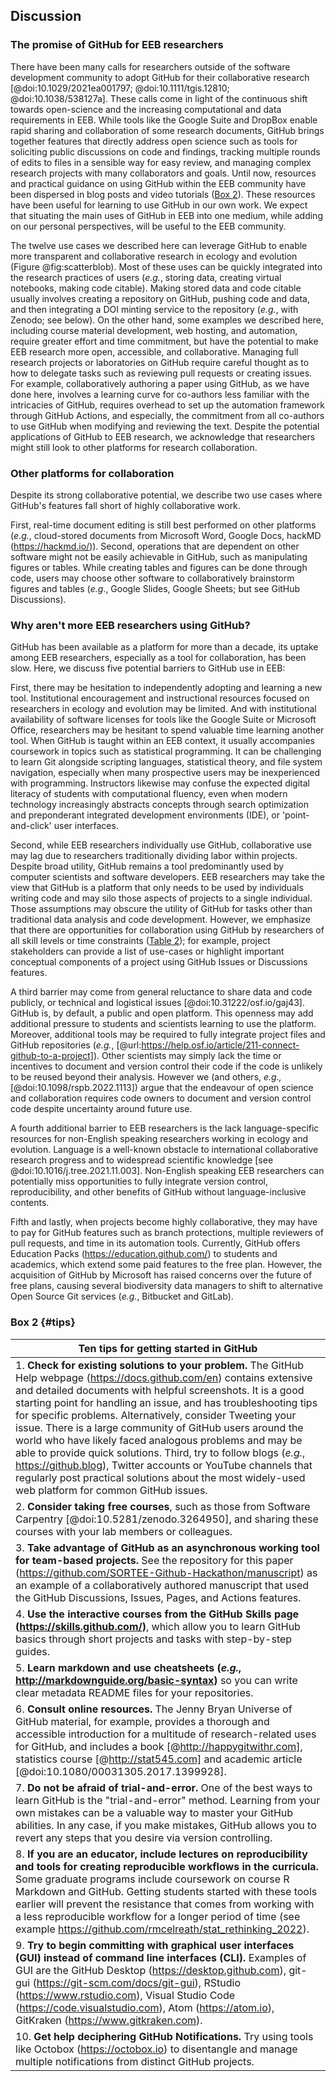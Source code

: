 ## Discussion
<!--*Contributors to this section: Rob, Brandon*-->

### The promise of GitHub for EEB researchers

There have been many calls for researchers outside of the software development community to adopt GitHub for their collaborative research [@doi:10.1029/2021ea001797; @doi:10.1111/tgis.12810; @doi:10.1038/538127a].
These calls come in light of the continuous shift towards open-science and the increasing computational and data requirements in EEB.
While tools like the Google Suite and DropBox enable rapid sharing and collaboration of some research documents, GitHub brings together features that directly address open science such as tools for soliciting public discussions on code and findings, tracking multiple rounds of edits to files in a sensible way for easy review, and managing complex research projects with many collaborators and goals.
Until now, resources and practical guidance on using GitHub within the EEB community have been dispersed in blog posts and video tutorials ([Box 2](#tips)).
These resources have been useful for learning to use GitHub in our own work.
We expect that situating the main uses of GitHub in EEB into one medium, while adding on our personal perspectives, will be useful to the EEB community.

The twelve use cases we described here can leverage GitHub to enable more transparent and collaborative research in ecology and evolution (Figure @fig:scatterblob).
Most of these uses can be quickly integrated into the research practices of users (_e.g._, storing data, creating virtual notebooks, making code citable).
Making stored data and code citable usually involves creating a repository on GitHub, pushing code and data, and then integrating a DOI minting service to the repository (_e.g._, with Zenodo; see below).
On the other hand, some examples we described here, including course material development, web hosting, and automation, require greater effort and time commitment, but have the potential to make EEB research more open, accessible, and collaborative.
Managing full research projects or laboratories on GitHub require careful thought as to how to delegate tasks such as reviewing pull requests or creating issues.
For example, collaboratively authoring a paper using GitHub, as we have done here, involves a learning curve for co-authors less familiar with the intricacies of GitHub, requires overhead to set up the automation framework through GitHub Actions, and especially, the commitment from all co-authors to use GitHub when modifying and reviewing the text.
Despite the potential applications of GitHub to EEB research, we acknowledge that researchers might still look to other platforms for research collaboration.

### Other platforms for collaboration

<!--*Contributors to this section: Rob*-->

Despite its strong collaborative potential, we describe two use cases where GitHub's features fall short of highly collaborative work.

First, real-time document editing is still best performed on other platforms (_e.g._, cloud-stored documents from Microsoft Word, Google Docs, hackMD (<https://hackmd.io/>)).
Second, operations that are dependent on other software might not be easily achievable in GitHub, such as manipulating figures or tables.
While creating tables and figures can be done through code, users may choose other software to collaboratively brainstorm figures and tables (_e.g_., Google Slides, Google Sheets; but see GitHub Discussions).

### Why aren't more EEB researchers using GitHub?

<!--*Contributors to this section: Saeed, Vivienne, PHPB*-->

GitHub has been available as a platform for more than a decade, its uptake among EEB researchers, especially as a tool for collaboration, has been slow. Here, we discuss five potential barriers to GitHub use in EEB:

First, there may be hesitation to independently adopting and learning a new tool.
Institutional encouragement and instructional resources focused on researchers in ecology and evolution may be limited.
And with institutional availability of software licenses for tools like the Google Suite or Microsoft Office, researchers may be hesitant to spend valuable time learning another tool.
When GitHub is taught within an EEB context, it usually accompanies coursework in topics such as statistical programming.
It can be challenging to learn Git alongside scripting languages, statistical theory, and file system navigation, especially when many prospective users may be inexperienced with programming.
Instructors likewise may confuse the expected digital literacy of students with computational fluency, even when modern technology increasingly abstracts concepts through search optimization and preponderant integrated development environments (IDE), or 'point-and-click' user interfaces.

Second, while EEB researchers individually use GitHub, collaborative use may lag due to researchers traditionally dividing labor within projects.
Despite broad utility, GitHub remains a tool predominantly used by computer scientists and software developers.
EEB researchers may take the view that GitHub is a platform that only needs to be used by individuals writing code and may silo those aspects of projects to a single individual.
Those assumptions may obscure the utility of GitHub for tasks other than traditional data analysis and code development.
However, we emphasize that there are opportunities for collaboration using GitHub by researchers of all skill levels or time constraints ([Table 2](#tbl:roles)); for example, project stakeholders can provide a list of use-cases or highlight important conceptual components of a project using GitHub Issues or Discussions features.

A third barrier may come from general reluctance to share data and code publicly, or technical and logistical issues [@doi:10.31222/osf.io/gaj43].
GitHub is, by default, a public and open platform.
This openness may add additional pressure to students and scientists learning to use the platform.
Moreover, additional tools may be required to fully integrate project files and GitHub repositories (_e.g._, [@url:https://help.osf.io/article/211-connect-github-to-a-project]).
Other scientists may simply lack the time or incentives to document and version control their code if the code is unlikely to be reused beyond their analysis.
However we (and others, _e.g.,_ [@doi:10.1098/rspb.2022.1113]) argue that the endeavour of open science and collaboration requires code owners to document and version control code despite uncertainty around future use.

A fourth additional barrier to EEB researchers is the lack language-specific resources for non-English speaking researchers working in ecology and evolution.
Language is a well-known obstacle to international collaborative research progress and to widespread scientific knowledge [see @doi:10.1016/j.tree.2021.11.003].
Non-English speaking EEB researchers can potentially miss opportunities to fully integrate version control, reproducibility, and other benefits of GitHub without language-inclusive contents.

Fifth and lastly, when projects become highly collaborative, they may have to pay for GitHub features such as branch protections, multiple reviewers of pull requests, and time in its automation tools.
Currently, GitHub offers Education Packs (<https://education.github.com/>) to students and academics, which extend some paid features to the free plan.
However, the acquisition of GitHub by Microsoft has raised concerns over the future of free plans, causing several biodiversity data managers to shift to alternative Open Source Git services (_e.g._, Bitbucket and GitLab).

### Box 2 {#tips}

<!--*Contributors to this section: Ali, Emma*-->

| Ten tips for getting started in GitHub |
|------------------------------------------------------------------------|
| 1. **Check for existing solutions to your problem.** The GitHub Help webpage (<https://docs.github.com/en>) contains extensive and detailed documents with helpful screenshots. It is a good starting point for handling an issue, and has troubleshooting tips for specific problems. Alternatively, consider Tweeting your issue. There is a large community of GitHub users around the world who have likely faced analogous problems and may be able to provide quick solutions. Third, try to follow blogs (_e.g._, <https://github.blog>), Twitter accounts or YouTube channels that regularly post practical solutions about the most widely-used web platform for common GitHub issues. |
| 2. **Consider taking free courses**, such as those from Software Carpentry [@doi:10.5281/zenodo.3264950], and sharing these courses with your lab members or colleagues. |
| 3. **Take advantage of GitHub as an asynchronous working tool for team-based projects.** See the repository for this paper (<https://github.com/SORTEE-Github-Hackathon/manuscript>) as an example of a collaboratively authored manuscript that used the GitHub Discussions, Issues, Pages, and Actions features. |
| 4. **Use the interactive courses from the GitHub Skills page (<https://skills.github.com/>)**, which allow you to learn GitHub basics through short projects and tasks with step-by-step guides. |
| 5. **Learn markdown and use cheatsheets (_e.g._, <http://markdownguide.org/basic-syntax>)** so you can write clear metadata README files for your repositories. |
| 6. **Consult online resources.** The Jenny Bryan Universe of GitHub material, for example, provides a thorough and accessible introduction for a multitude of research-related uses for GitHub, and includes a book [@http://happygitwithr.com], statistics course [@http://stat545.com] and academic article [@doi:10.1080/00031305.2017.1399928]. |
| 7. **Do not be afraid of trial-and-error.** One of the best ways to learn GitHub is the "trial-and-error" method. Learning from your own mistakes can be a valuable way to master your GitHub abilities. In any case, if you make mistakes, GitHub allows you to revert any steps that you desire via version controlling. |
| 8. **If you are an educator, include lectures on reproducibility and tools for creating reproducible workflows in the curricula.** Some graduate programs include coursework on course R Markdown and GitHub. Getting students started with these tools earlier will prevent the resistance that comes from working with a less reproducible workflow for a longer period of time (see example <https://github.com/rmcelreath/stat_rethinking_2022>). |
| 9. **Try to begin committing with graphical user interfaces (GUI) instead of command line interfaces (CLI).** Examples of GUI are the GitHub Desktop (<https://desktop.github.com>), git-gui (<https://git-scm.com/docs/git-gui>), RStudio (<https://www.rstudio.com>), Visual Studio Code (<https://code.visualstudio.com>), Atom (<https://atom.io>), GitKraken (<https://www.gitkraken.com>).
| 10. **Get help deciphering GitHub Notifications.** Try using tools like Octobox (<https://octobox.io>) to disentangle and manage multiple notifications from distinct GitHub projects. |
